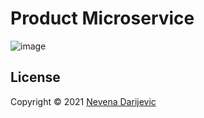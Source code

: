 # Product Microservice

![image](https://user-images.githubusercontent.com/58109096/163625828-4448bbff-25b9-4cf8-9d0a-2f4a52432b90.png)


## License
Copyright © 2021 [Nevena Darijevic][]

[Nevena Darijevic]: https://rs.linkedin.com/in/nevena-darijević-53876415b
